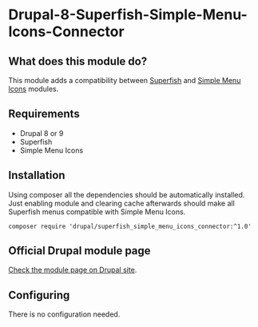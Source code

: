 # Drupal-8-Superfish-Simple-Menu-Icons-Connector

## What does this module do?
This module adds a compatibility between <a href="https://www.drupal.org/project/superfish">Superfish</a> and <a href="https://www.drupal.org/project/simple_menu_icons">Simple Menu Icons</a> modules.

## Requirements
* Drupal 8 or 9
* Superfish
* Simple Menu Icons

## Installation
Using composer all the dependencies should be automatically installed. Just enabling module and clearing cache afterwards should make all Superfish menus compatible with Simple Menu Icons.

`composer require 'drupal/superfish_simple_menu_icons_connector:^1.0'`

## Official Drupal module page
<a href="https://www.drupal.org/project/superfish_simple_menu_icons_connector">Check the module page on Drupal site</a>.

## Configuring
There is no configuration needed.

